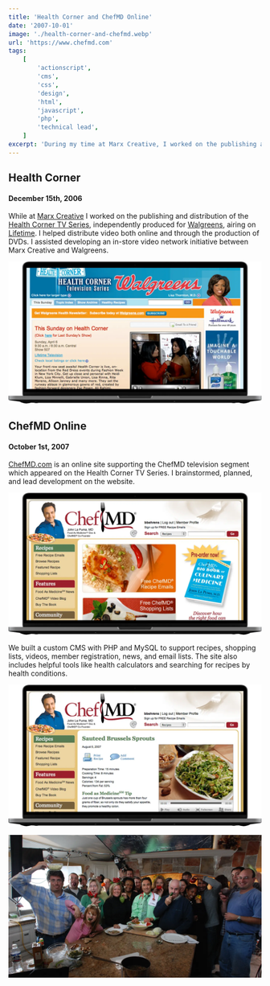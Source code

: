 ```yaml
---
title: 'Health Corner and ChefMD Online'
date: '2007-10-01'
image: './health-corner-and-chefmd.webp'
url: 'https://www.chefmd.com'
tags:
    [
        'actionscript',
        'cms',
        'css',
        'design',
        'html',
        'javascript',
        'php',
        'technical lead',
    ]
excerpt: 'During my time at Marx Creative, I worked on the publishing and distribution of the Health Corner TV Series for Walgreens, which aired on Lifetime. I assisted with the distribution of video online and through DVDs, and helped to develop an in-store video network initiative with Walgreens. Additionally, I led the development of the ChefMD.com website, which included a custom CMS with recipe searching and health calculators.'
---
```


## Health Corner

#### December 15th, 2006

While at [Marx Creative](https://www.linkedin.com/company/marx-creative/about/) I worked on the publishing and distribution of the [Health Corner TV Series](https://www.imdb.com/title/tt1243727/), independently produced for [Walgreens](https://www.walgreens.com), airing on [Lifetime](https://www.mylifetime.com). I helped distribute video both online and through the production of DVDs. I assisted developing an in-store video network initiative between Marx Creative and Walgreens.

![Health Corner Television Series](./health-corner-television-series.webp)

## ChefMD Online

#### October 1st, 2007

[ChefMD.com](https://www.drjohnlapuma.com/chefmd/) is an online site supporting the ChefMD television segment which appeared on the Health Corner TV Series. I brainstormed, planned, and lead development on the website.

![ChefMD Website Homepage](./chefmd-1.webp)

We built a custom CMS with PHP and MySQL to support recipes, shopping lists, videos, member registration, news, and email lists. The site also includes helpful tools like health calculators and searching for recipes by health conditions.

![ChefMD Website Recipie Page](./chefmd-2.webp)

![Health Corner Television Series Staff on set at Marx Creative](./health-corner-staff.webp)
